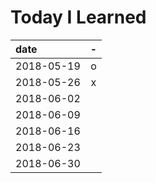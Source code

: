 # Today I Learned

| date       | - |
|:-----------|:-:|
| 2018-05-19 | o |
| 2018-05-26 | x |
| 2018-06-02 |   |
| 2018-06-09 |   |
| 2018-06-16 |   |
| 2018-06-23 |   |
| 2018-06-30 |   |